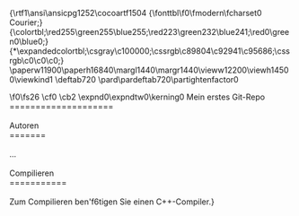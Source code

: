 {\rtf1\ansi\ansicpg1252\cocoartf1504
{\fonttbl\f0\fmodern\fcharset0 Courier;}
{\colortbl;\red255\green255\blue255;\red223\green232\blue241;\red0\green0\blue0;}
{\*\expandedcolortbl;\csgray\c100000;\cssrgb\c89804\c92941\c95686;\cssrgb\c0\c0\c0;}
\paperw11900\paperh16840\margl1440\margr1440\vieww12200\viewh14500\viewkind1
\deftab720
\pard\pardeftab720\partightenfactor0

\f0\fs26 \cf0 \cb2 \expnd0\expndtw0\kerning0
Mein erstes Git-Repo\
====================\
\
Autoren\
=======\
\
...\
\
Compilieren\
===========\
\
Zum Compilieren ben\'f6tigen Sie einen C++-Compiler.}